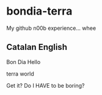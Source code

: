 bondia-terra
============

My github n00b experience... whee

Catalan   English
-----------------
Bon Dia   Hello 

terra     world

Get it?  Do I HAVE to be boring?
